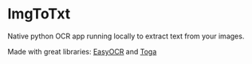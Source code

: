 # ImgToTxt

Native python OCR app running locally to extract text from your images.

Made with great libraries: [EasyOCR](https://github.com/JaidedAI/EasyOCR) and [Toga](https://github.com/beeware/toga)
